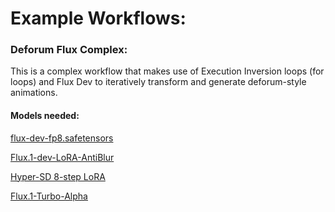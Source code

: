 # Example Workflows:

### Deforum Flux Complex:

This is a complex workflow that makes use of Execution Inversion loops (for loops) and Flux Dev to iteratively transform and generate deforum-style animations.

#### Models needed:

[flux-dev-fp8.safetensors](https://huggingface.co/Comfy-Org/flux1-dev/blob/main/flux1-dev-fp8.safetensors)

[Flux.1-dev-LoRA-AntiBlur](https://huggingface.co/Shakker-Labs/FLUX.1-dev-LoRA-AntiBlur/tree/main)

[Hyper-SD 8-step LoRA](https://huggingface.co/ByteDance/Hyper-SD/tree/main)

[Flux.1-Turbo-Alpha](https://huggingface.co/alimama-creative/FLUX.1-Turbo-Alpha/tree/main)

